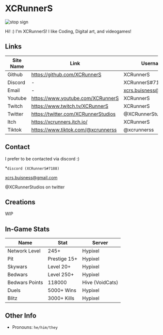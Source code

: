 # XCRunnerS
![stop sign](https://i.imgur.com/94EaUoW.png)

Hi! :) I'm XCRunnerS! I like Coding, Digital art, and videogames!

## Links

Site Name | Link | Username
-|-|-
Github | https://github.com/XCRunnerS | XCRunnerS
Discord | - | XCRunnerS#7188
Email | - | xcrs.buisness@gmail.com
Youtube | https://www.youtube.com/XCRunnerS | XCRunnerS
Twitch | https://www.twitch.tv/XCRunnerS | XCRunnerS
Twitter | https://twitter.com/XCRunnerStudios | @XCRunnerStudios
 Itch | https://xcrunners.itch.io/ | XCRunnerS
 Tiktok | https://www.tiktok.com/@xcrunnerss | @xcrunnerss

## Contact

I prefer to be contacted via discord :)

*`discord (XCRunnerS#7188)`

 xcrs.buisness@gmail.com

 @XCRunnerStudios on twitter

## Creations

WIP

## In-Game Stats

Name | Stat | Server
-|-|-
Network Level | 245+ | Hypixel
Pit | Prestige 15+ | Hypixel
Skywars | Level 20+ | Hypixel
Bedwars | Level 250+ | Hypixel
Bedwars Points | 118000 | Hive (VoidCats)
Duels | 5000+ Wins | Hypixel
Blitz | 3000+ Kills | Hypixel

## Other Info

- Pronouns: `he/him/they`
